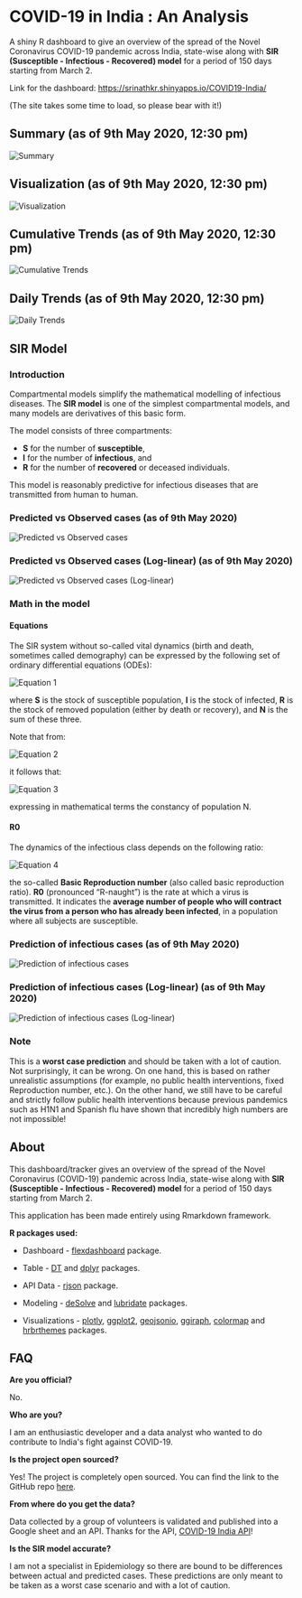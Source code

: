 # COVID-19 in India : An Analysis

A shiny R dashboard to give an overview of the spread of the Novel Coronavirus COVID-19 pandemic across India, state-wise along with **SIR (Susceptible - Infectious - Recovered) model** for a period of 150 days starting from March 2. 

Link for the dashboard: https://srinathkr.shinyapps.io/COVID19-India/

(The site takes some time to load, so please bear with it!)

## Summary (as of 9th May 2020, 12:30 pm)

![Summary](/Screenshots/Summary.png)

## Visualization (as of 9th May 2020, 12:30 pm)

![Visualization](/Screenshots/Visualization.png)

## Cumulative Trends (as of 9th May 2020, 12:30 pm)

![Cumulative Trends](/Screenshots/CumulativeTrends.png)

## Daily Trends (as of 9th May 2020, 12:30 pm)

![Daily Trends](/Screenshots/DailyTrends.png)

## SIR Model

### Introduction

Compartmental models simplify the mathematical modelling of infectious diseases. The **SIR model** is one of the simplest compartmental models, and many models are derivatives of this basic form. 

The model consists of three compartments: 

- **S** for the number of **susceptible**, 
- **I** for the number of **infectious**, and 
- **R** for the number of **recovered** or deceased individuals. 

This model is reasonably predictive for infectious diseases that are transmitted from human to human. 

### Predicted vs Observed cases (as of 9th May 2020)

![Predicted vs Observed cases](/Screenshots/SIRModel1.png)

### Predicted vs Observed cases (Log-linear) (as of 9th May 2020)

![Predicted vs Observed cases (Log-linear)](/Screenshots/SIRModel2.png)

### Math in the model

#### Equations

The SIR system without so-called vital dynamics (birth and death, sometimes called demography) can be expressed by the following set of ordinary differential equations (ODEs): 

![Equation 1](https://wikimedia.org/api/rest_v1/media/math/render/svg/29728a7d4bebe8197dca7d873d81b9dce954522e)

where **S** is the stock of susceptible population, **I** is the stock of infected, **R** is the stock of removed population (either by death or recovery), and **N** is the sum of these three.

Note that from:

![Equation 2](https://wikimedia.org/api/rest_v1/media/math/render/svg/8edc1234df2c16e511f3c417cfd1720c1086de05)

it follows that:

![Equation 3](https://wikimedia.org/api/rest_v1/media/math/render/svg/4ef2c489d7916e880a3bccc6f85ccae3fb2f79a3)

expressing in mathematical terms the constancy of population N.

#### R0

The dynamics of the infectious class depends on the following ratio:

![Equation 4](https://wikimedia.org/api/rest_v1/media/math/render/svg/4aae42f8253a395c52a798a9ad5a7e4adb6fceea)

the so-called **Basic Reproduction number** (also called basic reproduction ratio). **R0** (pronounced “R-naught”) is the rate at which a virus is transmitted. It indicates the **average number of people who will contract the virus from a person who has already been infected**, in a population where all subjects are susceptible. 

### Prediction of infectious cases (as of 9th May 2020)

![Prediction of infectious cases](/Screenshots/SIRModel3.png)

### Prediction of infectious cases (Log-linear) (as of 9th May 2020)

![Prediction of infectious cases (Log-linear)](/Screenshots/SIRModel4.png)

### Note

This is a **worst case prediction** and should be taken with a lot of caution. Not surprisingly, it can be wrong. On one hand, this is based on rather unrealistic assumptions (for example, no public health interventions, fixed Reproduction number, etc.). On the other hand, we still have to be careful and strictly follow public health interventions because previous pandemics such as H1N1 and Spanish flu have shown that incredibly high numbers are not impossible! 

## About

This dashboard/tracker gives an overview of the spread of the Novel Coronavirus (COVID-19) pandemic across India, state-wise along with **SIR (Susceptible - Infectious - Recovered) model** for a period of 150 days starting from March 2. 

This application has been made entirely using Rmarkdown framework.

**R packages used:**

* Dashboard - [flexdashboard](https://rmarkdown.rstudio.com/flexdashboard/) package.

* Table - [DT](https://rstudio.github.io/DT/) and [dplyr](https://dplyr.tidyverse.org/) packages.

* API Data - [rjson](https://www.rdocumentation.org/packages/rjson/versions/0.2.20) package.

* Modeling - [deSolve](http://desolve.r-forge.r-project.org/) and [lubridate](https://lubridate.tidyverse.org/) packages. 

* Visualizations - [plotly](https://plot.ly/r/), [ggplot2](https://ggplot2.tidyverse.org/), [geojsonio](https://ropensci.org/tutorials/geojsonio_tutorial/), [ggiraph](https://davidgohel.github.io/ggiraph/), [colormap](https://bhaskarvk.github.io/colormap/) and [hrbrthemes](https://hrbrmstr.github.io/hrbrthemes/) packages. 

## FAQ

**Are you official?**

No.

**Who are you?**

I am an enthusiastic developer and a data analyst who wanted to do contribute to India's fight against COVID-19.

**Is the project open sourced?**

Yes! The project is completely open sourced. You can find the link to the GitHub repo [here](https://github.com/srinathkr07/COVID-19-in-India/).

**From where do you get the data?**

Data collected by a group of volunteers is validated and published into a Google sheet and an API. Thanks for the API, [COVID-19 India API](https://api.covid19india.org/)! 

**Is the SIR model accurate?**

I am not a specialist in Epidemiology so there are bound to be differences between actual and predicted cases. These predictions are only meant to be taken as a worst case scenario and with a lot of caution. 
